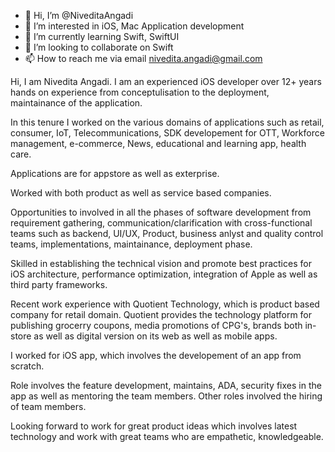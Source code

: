 - 👋 Hi, I’m @NiveditaAngadi
- 👀 I’m interested in iOS, Mac Application development 
- 🌱 I’m currently learning Swift, SwiftUI
- 💞️ I’m looking to collaborate on Swift 
- 📫 How to reach me via email nivedita.angadi@gmail.com

Hi, I am Nivedita Angadi. 
I am an experienced iOS developer over 12+ years hands on experience from conceptulisation to the deployment, maintainance of the application. 

In this tenure I worked on the various domains of applications such as retail, consumer, IoT, Telecommunications, SDK developement for OTT, Workforce management, e-commerce, News, educational and learning app, health care. 

Applications are for appstore as well as exterprise. 

Worked with both product as well as service based companies. 

Opportunities to involved in all the phases of software development from requirement gathering, 
communication/clarification with cross-functional teams such as backend, UI/UX, Product, business anlyst and quality control teams, implementations, maintainance, deployment phase. 

Skilled in establishing the technical vision and promote best practices for iOS architecture, performance optimization, integration of Apple as well as third party frameworks. 

Recent work experience with Quotient Technology, which is product based company for retail domain. Quotient provides the technology platform for 
publishing grocerry coupons, media promotions of CPG's, brands both in-store as well as digital version on its web as well as mobile apps. 

I worked for iOS app, which involves the developement of an app from scratch. 

Role involves the feature development, maintains, ADA, security fixes in the app as well as mentoring the team members.
Other roles involved the hiring of team members. 

Looking forward to work for great product ideas which involves latest technology and work with great teams who are empathetic, knowledgeable. 




<!---
NiveditaAngadi/NiveditaAngadi is a ✨ special ✨ repository because its `README.md` (this file) appears on your GitHub profile.
You can click the Preview link to take a look at your changes.
--->
